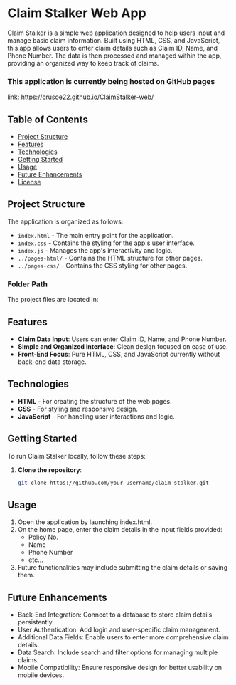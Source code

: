 # Claim Stalker Web App

Claim Stalker is a simple web application designed to help users input and manage basic claim information. Built using HTML, CSS, and JavaScript, this app allows users to enter claim details such as Claim ID, Name, and Phone Number. The data is then processed and managed within the app, providing an organized way to keep track of claims.

### This application is currently being hosted on GitHub pages
link: https://crusoe22.github.io/ClaimStalker-web/ 

## Table of Contents
- [Project Structure](#project-structure)
- [Features](#features)
- [Technologies](#technologies)
- [Getting Started](#getting-started)
- [Usage](#usage)
- [Future Enhancements](#future-enhancements)
- [License](#license)

## Project Structure

The application is organized as follows:
- `index.html` - The main entry point for the application.
- `index.css` - Contains the styling for the app's user interface.
- `index.js` - Manages the app's interactivity and logic.
- `../pages-html/` - Contains the HTML structure for other pages.
- `../pages-css/` - Contains the CSS styling for other pages.

### Folder Path
The project files are located in:



## Features

- **Claim Data Input**: Users can enter Claim ID, Name, and Phone Number.
- **Simple and Organized Interface**: Clean design focused on ease of use.
- **Front-End Focus**: Pure HTML, CSS, and JavaScript currently without back-end data storage.

## Technologies

- **HTML** - For creating the structure of the web pages.
- **CSS** - For styling and responsive design.
- **JavaScript** - For handling user interactions and logic.

## Getting Started

To run Claim Stalker locally, follow these steps:

1. **Clone the repository**:
   ```bash
   git clone https://github.com/your-username/claim-stalker.git


## Usage
1. Open the application by launching index.html.
2. On the home page, enter the claim details in the input fields provided:
    - Policy No.
    - Name
    - Phone Number
    - etc...
3. Future functionalities may include submitting the claim details or saving them.


## Future Enhancements
- Back-End Integration: Connect to a database to store claim details persistently.
- User Authentication: Add login and user-specific claim management.
- Additional Data Fields: Enable users to enter more comprehensive claim details.
- Data Search: Include search and filter options for managing multiple claims.
- Mobile Compatibility: Ensure responsive design for better usability on mobile devices.